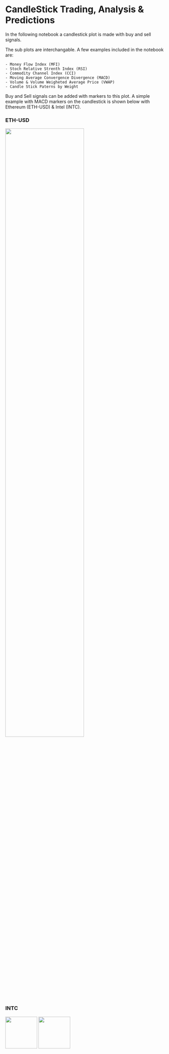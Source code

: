 # CandleStick Trading, Analysis & Predictions

In the following notebook a candlestick plot is made with buy and sell signals. 

The sub plots are interchangable. A few examples included in the notebook are: 

    - Money Flow Index (MFI)
    - Stoch Relative Strenth Index (RSI)
    - Commodity Channel Index (CCI)
    - Moving Average Convergence Divergence (MACD)
    - Volume & Volume Weigheted Average Price (VWAP)
    - Candle Stick Paterns by Weight
    
Buy and Sell signals can be added with markers to this plot. A simple example with MACD markers on the candlestick is shown below with Ethereum (ETH-USD) & Intel (INTC).

### ETH-USD
<img src="GIFs/ETHUSD.gif" width="70%" align="">

### INTC


<p float="left">
  <img src="GIFs/ETHUSD.gif" width="100" align=""/>
  <img src="GIFs/INTC.gif" width="100" align=""/> 
</p>
